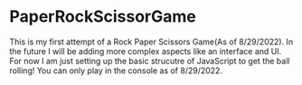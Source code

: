 # PaperRockScissorGame
This is my first attempt of a Rock Paper Scissors Game(As of 8/29/2022). In the future I will be adding more complex aspects like an interface and UI.
For now I am just setting up the basic strucutre of JavaScript to get the ball rolling!
You can only play in the console as of 8/29/2022.
